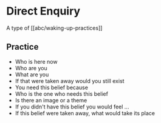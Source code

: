 # Direct Enquiry 

A type of [[abc/waking-up-practices]]

## Practice

* Who is here now
* Who are you
* What are you
* If that were taken away would you still exist
* You need this belief because
* Who is the one who needs this belief
* Is there an image or a theme
* If you didn't have this belief you would feel ...
* If this belief were taken away, what would take its place